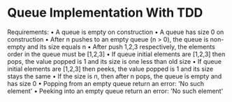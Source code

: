 Queue Implementation With TDD
===

Requirements:
• A queue is empty on construction
• A queue has size 0 on construction
• After n pushes to an empty queue (n > 0), the queue is non-empty and its size equals n
• After push 1,2,3 respectively, the elements order in the queue must be [1,2,3]
• If queue initial elements are [1,2,3] then pops, the value popped is 1 and its size is one less than old size
• If queue initial elements are [1,2,3] then peeks, the value popped is 1 and its size stays the same
• If the size is n, then after n pops, the queue is empty and has size 0
• Popping from an empty queue return an error: 'No such element'
• Peeking into an empty queue return an error: 'No such element'